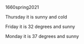 1660spring2021

Thursday it is sunny and cold

Friday it is 32 degrees and sunny

Monday it is 37 degrees and sunny